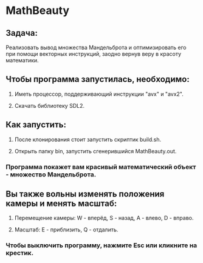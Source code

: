 # MathBeauty

## Задача: 

Реализовать вывод множества Мандельброта и оптимизировать его при помощи векторных инструкций, заодно вернув веру в красоту математики.

## Чтобы программа запустилась, необходимо: 

1) Иметь процессор, поддерживающий инструкции "avx" и "avx2".

2) Скачать библиотеку SDL2.

## Как запустить:

1) После клонирования стоит запустить скриптик build.sh.

2) Открыть папку bin, запустить сгенерившийся MathBeauty.out.

### Программа покажет вам красивый математический объект - множество Мандельброта. 

## Вы также вольны изменять положения камеры и менять масштаб:

1) Перемещение камеры: W - вперёд, S - назад, A - влево, D - вправо.

2) Масштаб: E - приблизить, Q - отдалить.

### Чтобы выключить программу, нажмите Esc или кликните на крестик.
